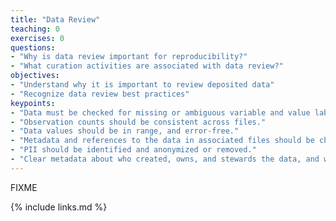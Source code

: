 ```yaml
---
title: "Data Review"
teaching: 0
exercises: 0
questions:
- "Why is data review important for reproducibility?"
- "What curation activities are associated with data review?"
objectives:
- "Understand why it is important to review deposited data"
- "Recognize data review best practices"
keypoints:
- "Data must be checked for missing or ambiguous variable and value labels."
- "Observation counts should be consistent across files."
- "Data values should be in range, and error-free."
- "Metadata and references to the data in associated files should be checked for consistency and accuracy."
- "PII should be identified and anonymized or removed."
- "Clear metadata about who created, owns, and stewards the data, and what the licensing terms are for reuse, should be created."
---
```

FIXME

{% include links.md %}